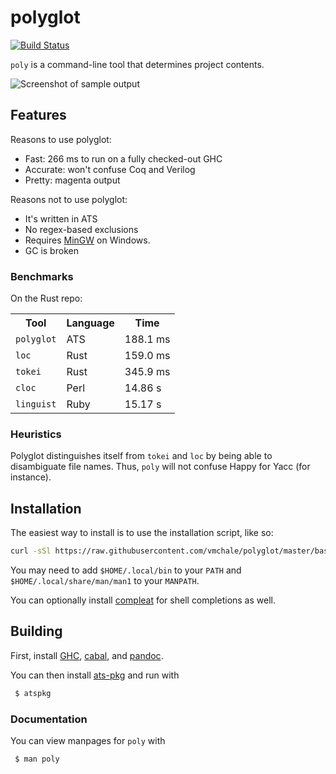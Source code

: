 # polyglot

[![Build Status](https://travis-ci.org/vmchale/polyglot.svg?branch=master)](https://travis-ci.org/vmchale/polyglot)

`poly` is a command-line tool that determines project contents.

<img alt="Screenshot of sample output" src=https://github.com/vmchale/polyglot/raw/master/screenshot.png>

## Features

Reasons to use polyglot:

  * Fast: 266 ms to run on a fully checked-out GHC
  * Accurate: won't confuse Coq and Verilog
  * Pretty: magenta output

Reasons not to use polyglot:

  * It's written in ATS
  * No regex-based exclusions
  * Requires [MinGW](http://www.mingw.org/) on Windows.
  * GC is broken

### Benchmarks

On the Rust repo:

<table>
  <tr>
    <th>Tool</th>
    <th>Language</th>
    <th>Time</th>
  </tr>
  <tr>
    <td><code>polyglot</code></td>
    <td>ATS</td>
    <td>188.1 ms</td>
  </tr>
  <tr>
    <td><code>loc</code></td>
    <td>Rust</td>
    <td>159.0 ms</td>
  </tr>
  <tr>
    <td><code>tokei</code></td>
    <td>Rust</td>
    <td>345.9 ms</td>
  </tr>
  <tr>
    <td><code>cloc</code></td>
    <td>Perl</td>
    <td>14.86 s</td>
  </tr>
  <tr>
    <td><code>linguist</code></td>
    <td>Ruby</td>
    <td>15.17 s</td>
  </tr>
</table>

### Heuristics

Polyglot distinguishes itself from `tokei` and `loc` by being able to disambiguate file names.
Thus, `poly` will not confuse Happy for Yacc (for instance).

## Installation

The easiest way to install is to use the installation script, like so:

```bash
curl -sSl https://raw.githubusercontent.com/vmchale/polyglot/master/bash/install.sh | bash -s
```

You may need to add `$HOME/.local/bin` to your `PATH` and
`$HOME/.local/share/man/man1` to your `MANPATH`.

You can optionally install [compleat](https://github.com/mbrubeck/compleat) for
shell completions as well.

## Building

First, install [GHC](https://www.haskell.org/ghc/download.html),
[cabal](https://www.haskell.org/cabal/download.html), and
[pandoc](http://pandoc.org/).

You can then install [ats-pkg](http://hackage.haskell.org/package/ats-pkg)
and run with

```bash
 $ atspkg
```

### Documentation

You can view manpages for `poly` with

```
 $ man poly
```
